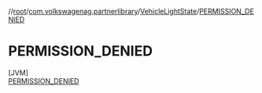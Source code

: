 //[root](../../../../index.md)/[com.volkswagenag.partnerlibrary](../../index.md)/[VehicleLightState](../index.md)/[PERMISSION_DENIED](index.md)

# PERMISSION_DENIED

[JVM]\
[PERMISSION_DENIED](index.md)
